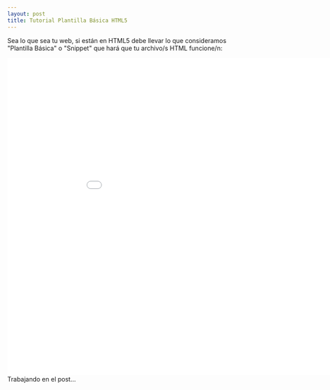 ```yaml
---
layout: post
title: Tutorial Plantilla Básica HTML5
---
```

Sea lo que sea tu web, si están en HTML5 debe llevar lo que consideramos "Plantilla Básica" o "Snippet" que hará que tu archivo/s HTML funcione/n:
<iframe width="960" height="720" src="//www.youtube-nocookie.com/embed/wBKrrkaXXqA?rel=0" frameborder="0" allowfullscreen></iframe>
Trabajando en el post...
